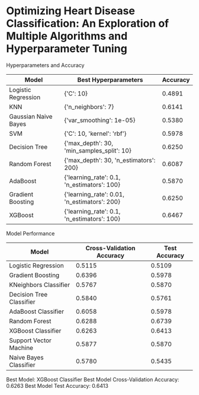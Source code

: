 # Optimizing Heart Disease Classification: An Exploration of Multiple Algorithms and Hyperparameter Tuning

Hyperparameters and Accuracy

| Model                  | Best Hyperparameters                              | Accuracy       |
|------------------------|---------------------------------------------------|----------------|
| Logistic Regression    | {'C': 10}                                         | 0.4891         |
| KNN                    | {'n_neighbors': 7}                                | 0.6141         |
| Gaussian Naive Bayes   | {'var_smoothing': 1e-05}                          | 0.5380         |
| SVM                    | {'C': 10, 'kernel': 'rbf'}                        | 0.5978         |
| Decision Tree          | {'max_depth': 30, 'min_samples_split': 10}        | 0.6250         |
| Random Forest          | {'max_depth': 30, 'n_estimators': 200}            | 0.6087         |
| AdaBoost               | {'learning_rate': 0.1, 'n_estimators': 100}       | 0.5870         |
| Gradient Boosting      | {'learning_rate': 0.01, 'n_estimators': 200}      | 0.6250         |
| XGBoost                | {'learning_rate': 0.1, 'n_estimators': 100}       | 0.6467         |

Model Performance

| Model                    | Cross-Validation Accuracy | Test Accuracy |
|--------------------------|---------------------------|---------------|
| Logistic Regression      | 0.5115                    | 0.5109        |
| Gradient Boosting        | 0.6396                    | 0.5978        |
| KNeighbors Classifier    | 0.5767                    | 0.5870        |
| Decision Tree Classifier | 0.5840                    | 0.5761        |
| AdaBoost Classifier      | 0.6058                    | 0.5978        |
| Random Forest            | 0.6288                    | 0.6739        |
| XGBoost Classifier       | 0.6263                    | 0.6413        |
| Support Vector Machine   | 0.5877                    | 0.5870        |
| Naive Bayes Classifier   | 0.5780                    | 0.5435        |

Best Model: XGBoost Classifier
Best Model Cross-Validation Accuracy: 0.6263
Best Model Test Accuracy: 0.6413
